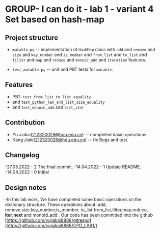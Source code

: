 # GROUP- I can do it - lab 1 - variant 4  Set based on hash-map

## Project structure

- `mutable.py` -- implementation of `HashMap` class with `add` and `remove` and
   `size` and `key_number` and `is_member` and
   `from_list` and `to_list` and `filter` and
   `map` and `reduce` and `monoid_add` and `iteration` features.

- `test_mutable.py` -- unit and PBT tests for `mutable`.

## Features

- PBT: `test_from_list_to_list_equality`
- and  `test_python_len_and_list_size_equality`
- and `test_monoid_add` and `test_iter`

## Contribution

- Yu Jiakai(212320029@hdu.edu.cn) -- completed  basic operations.
- Kang Jiale(212320026@hdu.edu.cn) -- fix Bugs and test.

## Changelog

-27.05.2022 - 2
        The final commit.
-14.04.2022 - 1
        Update README.
-14.04.2022 - 0
        Initial

## Design notes

-In this lab work, We have completed some basic operations on the dictionary structure.
 These operations about: add, remove,size,key_number,is_member, to_list,from_list,filter,map,reduce,
 __iter__,__next__ and monoid_add .
 Our code has been committed into the github [https://github.com/yujiakai8888/gitrespo](https://github.com/yujiakai8888/CPO_LAB1/)

